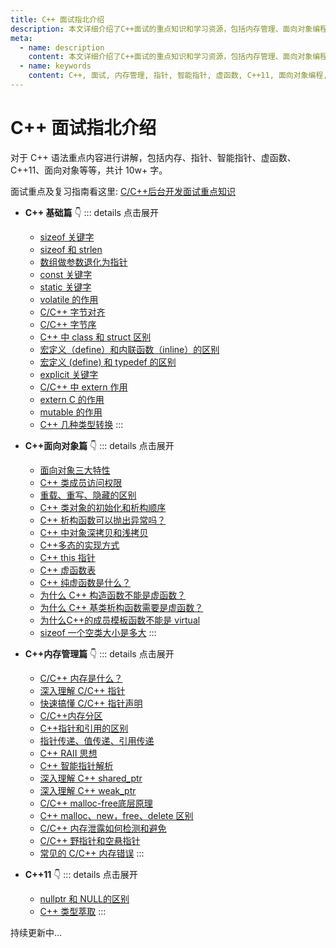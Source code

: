 ```yaml
---
title: C++ 面试指北介绍
description: 本文详细介绍了C++面试的重点知识和学习资源，包括内存管理、面向对象编程、基础语言特性、C++11等，涵盖了从基础到高级的所有主题。
meta:
  - name: description
    content: 本文详细介绍了C++面试的重点知识和学习资源，包括内存管理、面向对象编程、基础语言特性、C++11等，涵盖了从基础到高级的所有主题。
  - name: keywords
    content: C++, 面试, 内存管理, 指针, 智能指针, 虚函数, C++11, 面向对象编程, 类和对象, RAII, 多态, 内存分区, 基础语言特性
---
```


# C++ 面试指北介绍

对于 C++ 语法重点内容进行讲解，包括内存、指针、智能指针、虚函数、C++11、面向对象等等，共计 10w+ 字。

面试重点及复习指南看这里: [C/C++后台开发面试重点知识](/cpp/)

- **C++ 基础篇** 👇
::: details 点击展开
  - [sizeof 关键字](/cpp/basics/sizeof.html)
  - [sizeof 和 strlen](/cpp/basics/sizeof_and_strlen.html)
  - [数组做参数退化为指针](/cpp/basics/array_and_pointer.html)
  - [const 关键字](/cpp/basics/const.html)
  - [static 关键字](/cpp/basics/static.html)
  - [volatile 的作用](/cpp/basics/volatile.html)
  - [C/C++ 字节对齐](/cpp/basics/byte_alignment.html)
  - [C/C++ 字节序](/cpp/basics/byte_order.html)
  - [C++ 中 class 和 struct 区别](/cpp/basics/class_and_struct.html)
  - [宏定义（define）和内联函数（inline）的区别](/cpp/basics/define_and_inline.html)
  - [宏定义 (define) 和 typedef 的区别](/cpp/basics/define_and_typedef.html)
  - [explicit 关键字](/cpp/basics/explicit.html)
  - [C/C++ 中 extern 作用](/cpp/basics/extern.html)
  - [extern C 的作用](/cpp/basics/extern_c.html)
  - [mutable 的作用](/cpp/basics/mutable.html)
  - [C++ 几种类型转换](/cpp/basics/type_conversions.html)
:::


- **C++面向对象篇** 👇
::: details 点击展开
  - [面向对象三大特性](/cpp/object_oriented/features_object-oriented.html)
  - [C++ 类成员访问权限](/cpp/object_oriented/member_accessibility.html)
  - [重载、重写、隐藏的区别](/cpp/object_oriented/overloading_overriding_and_hiding.html)
  - [C++ 类对象的初始化和析构顺序](/cpp/object_oriented/initialization_and_destruction_order.html)
  - [C++ 析构函数可以抛出异常吗？](/cpp/object_oriented/can_destructors_throw_exceptions.html)
  - [C++ 中对象深拷贝和浅拷贝](/cpp/object_oriented/deep_copy_and_shallow_copy.html)
  - [C++多态的实现方式](/cpp/object_oriented/polymorphism_in_cplusplus.html)
  - [C++ this 指针](/cpp/object_oriented/this.html)
  - [C++ 虚函数表](/cpp/object_oriented/virtual_function.html)
  - [C++ 纯虚函数是什么？](/cpp/object_oriented/pure_virtual_function.html)
  - [为什么 C++ 构造函数不能是虚函数？](/cpp/object_oriented/why_constructor_cannot_be_virtual.html)
  - [为什么 C++ 基类析构函数需要是虚函数？](/cpp/object_oriented/why_destructor_be_virtual.html)
  - [为什么C++的成员模板函数不能是 virtual](/cpp/object_oriented/why_template_cannot_be_virtual.html)
  - [sizeof 一个空类大小是多大](/cpp/object_oriented/size_of_an_empty_class.html)
:::

- **C++内存管理篇** 👇
::: details 点击展开
  - [C/C++ 内存是什么？](/cpp/memory/what_is_memory.html)
  - [深入理解 C/C++ 指针](/cpp/memory/understanding_of_pointers.html)
  - [快速搞懂 C/C++ 指针声明](/cpp/memory/pointer_declaration.html)
  - [C/C++内存分区](/cpp/memory/cpp_memory_partition.html)
  - [C++指针和引用的区别](/cpp/memory/difference_of_pointers_and_ref.html)
  - [指针传递、值传递、引用传递](/cpp/memory/function_argument_passing.html)
  - [C++ RAII 思想](/cpp/memory/raii_in_cpp.html)
  - [C++ 智能指针解析](/cpp/memory/smart_pointers.html)
  - [深入理解 C++ shared_ptr](/cpp/memory/shared_ptr.html)
  - [深入理解 C++ weak_ptr](/cpp/memory/how_to_understand_weak_ptr.html)
  - [C/C++ malloc-free底层原理](/cpp/memory/malloc_free.html)
  - [C++ malloc、new，free、delete 区别](/cpp/memory/malloc_and_new.html)
  - [C/C++ 内存泄露如何检测和避免](/cpp/memory/memory_leak.html)
  - [C/C++ 野指针和空悬指针](/cpp/memory/dangling_pointers.html)
  - [常见的 C/C++ 内存错误](/cpp/memory/memory_errors.html)
:::

- **C++11** 👇
::: details 点击展开
  - [nullptr 和 NULL的区别](/cpp/modern_cpp/nullptr.html)
  - [C++ 类型萃取](/cpp/modern_cpp/type_traits.html)
:::

持续更新中...
